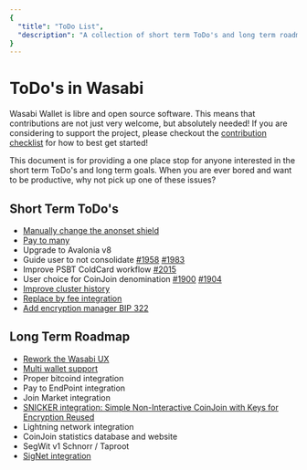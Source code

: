 ```yaml
---
{
  "title": "ToDo List",
  "description": "A collection of short term ToDo's and long term roadmap goals of Wasabi Wallet."
}
---
```


# ToDo's in Wasabi

Wasabi Wallet is libre and open source software.
This means that contributions are not just very welcome, but absolutely needed!
If you are considering to support the project, please checkout the [contribution checklist](ContributionChecklist.md) for how to best get started!

This document is for providing a one place stop for anyone interested in the short term ToDo's and long term goals.
When you are ever bored and want to be productive, why not pick up one of these issues?

## Short Term ToDo's

- [Manually change the anonset shield]()
- [Pay to many](https://github.com/zkSNACKs/WalletWasabi/issues/733)
- Upgrade to Avalonia v8
- Guide user to not consolidate [#1958](https://github.com/zkSNACKs/WalletWasabi/issues/1958) [#1983](https://github.com/zkSNACKs/WalletWasabi/issues/1983)
- Improve PSBT ColdCard workflow [#2015](https://github.com/zkSNACKs/WalletWasabi/issues/2015)
- User choice for CoinJoin denomination [#1900](https://github.com/zkSNACKs/WalletWasabi/issues/1900) [#1904](https://github.com/zkSNACKs/WalletWasabi/issues/1904)
- [Improve cluster history](https://github.com/zkSNACKs/WalletWasabi/issues/612)
- [Replace by fee integration](https://github.com/zkSNACKs/WalletWasabi/issues/1543)
- [Add encryption manager BIP 322](https://github.com/zkSNACKs/WalletWasabi/issues/1121)


## Long Term Roadmap

- [Rework the Wasabi UX](https://github.com/zkSNACKs/WalletWasabi/issues/1369)
- [Multi wallet support](https://github.com/zkSNACKs/WalletWasabi/issues/1476)
- Proper bitcoind integration
- Pay to EndPoint integration
- Join Market integration
- [SNICKER integration: Simple Non-Interactive CoinJoin with Keys for Encryption Reused](https://github.com/zkSNACKs/Meta/issues/67)
- Lightning network integration 
- CoinJoin statistics database and website
- SegWit v1 Schnorr / Taproot
- [SigNet integration](https://github.com/zkSNACKs/Meta/issues/66)

